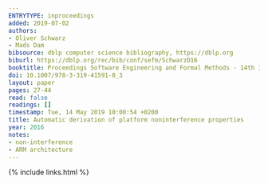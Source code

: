 ```yaml
---
ENTRYTYPE: inproceedings
added: 2019-07-02
authors:
- Oliver Schwarz
- Mads Dam
bibsource: dblp computer science bibliography, https://dblp.org
biburl: https://dblp.org/rec/bib/conf/sefm/SchwarzD16
booktitle: Proceedings Software Engineering and Formal Methods - 14th International Conference, SEFM 2016
doi: 10.1007/978-3-319-41591-8_3
layout: paper
pages: 27-44
read: false
readings: []
timestamp: Tue, 14 May 2019 10:00:54 +0200
title: Automatic derivation of platform noninterference properties
year: 2016
notes:
- non-interference
- ARM architecture
---
```

{% include links.html %}
